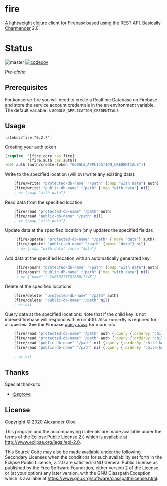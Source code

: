 # fire

A lightweight clojure client for Firebase based using the REST API. Basically [Charmander](https://github.com/alekcz/charmander) 2.0  

# Status

![master](https://github.com/alekcz/fire/workflows/master/badge.svg) [![codecov](https://codecov.io/gh/alekcz/fire/branch/master/graph/badge.svg?token=ahELyNhNVg)](https://codecov.io/gh/alekcz/fire)      

_Pre-alpha_

## Prerequisites

For konserve-fire you will need to create a Realtime Database on Firebase and store the service account credentials in the an environment variable. The default variable is `GOOGLE_APPLICATION_CREDENTIALS`

## Usage

`[alekcz/fire "0.2.7"]`

Creating your auth token

```clojure
(require  '[fire.core :as fire]
          '[fire.auth :as auth])
(def auth (auth/create-token "GOOGLE_APPLICATION_CREDENTIALS"))
```

Write to the specified location (will overwrite any existing data):

```clojure
    (fire/write! "protected-db-name" "/path" {:map "with data"} auth)
    (fire/write! "public-db-name" "/path" {:map "with data"} nil)
    ; => {:map "with data"}
```

Read data from the specified location:

```clojure
    (fire/read "protected-db-name" "/path" auth)
    (fire/read "public-db-name" "/path" nil)
    ; => {:map "with data"}
```
 
 Update data at the specified location (only updates the specified fields):
 
```clojure
     (fire/update! "protected-db-name" "/path" {:more "data"} auth)
     (fire/update! "public-db-name" "/path" {:more "data"} nil)
     ; => {:map "with data" :more "data"}
```
 
Add data at the specified location with an automatically generated key:

```clojure
     (fire/push! "protected-db-name" "/path" {:map "with data"} auth)
     (fire/push! "public-db-name" "/path" {:map "with data"} nil)
     ; => {"name" "-IoZ3DZlTTQIkR0c7iVK"}
```
      
Delete at the specified locations:

```clojure
    (fire/delete! "protected-db-name" "/path" auth)
    (fire/delete! "public-db-name" "/path" nil)
    ; => nil
```

Query data at the specified locations:
Note that if the child key is not indexed firebase will respond with error 400. Also `:orderBy` is required for all queries. 
See the Firebase [query docs](https://firebase.google.com/docs/database/rest/retrieve-data#section-rest-filtering) for more info.
```clojure
    (fire/read "protected-db-name" "/path" auth {:query {:orderBy "child-key" :startAt 10 :endAt 50}})
    (fire/read "protected-db-name" "/path" auth {:query {:orderBy "child-key" :equalTo 10}})
    (fire/read "public-db-name" "/path" nil {:query {:orderBy "child-key" :limitToFirst 10}})
    (fire/read "public-db-name" "/path" nil {:query {:orderBy "child-key" :limitToLast 3}})
    
    ; => nil
```

## Thanks 
Special thanks to: 
- [@sgrove](https://github.com/sgrove)

## License

Copyright © 2020 Alexander Oloo

This program and the accompanying materials are made available under the
terms of the Eclipse Public License 2.0 which is available at
http://www.eclipse.org/legal/epl-2.0.

This Source Code may also be made available under the following Secondary
Licenses when the conditions for such availability set forth in the Eclipse
Public License, v. 2.0 are satisfied: GNU General Public License as published by
the Free Software Foundation, either version 2 of the License, or (at your
option) any later version, with the GNU Classpath Exception which is available
at https://www.gnu.org/software/classpath/license.html.
